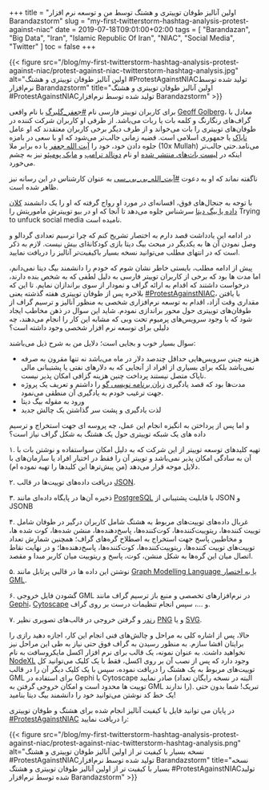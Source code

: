 +++
title = "اولین آنالیز طوفان توییتری و هشتگ توسط من و توسعه نرم افزار Barandazstorm"
slug = "my-first-twitterstorm-hashtag-analysis-protest-against-niac"
date = 2019-07-18T09:01:00+02:00
tags = [ "Barandazan", "Big Data", "Iran", "Islamic Republic Of Iran", "NIAC", "Social Media", "Twitter" ]
toc = false
+++

{{< figure src="/blog/my-first-twitterstorm-hashtag-analysis-protest-against-niac/protest-against-niac-twitterstorm-hashtag-analysis.jpg" alt="اولین آنالیز طوفان توییتری و هشتگ #ProtestAgainstNIACتولید شده توسط نرم‌افزار Barandazstorm" title="اولین آنالیز طوفان توییتری و هشتگ #ProtestAgainstNIACتولید شده توسط نرم‌افزار Barandazstorm" >}}

برای کاربران توییتر فارسی نام [#جعفر_گلبرگ](https://twitter.com/hashtag/%D8%AC%D8%B9%D9%81%D8%B1_%DA%AF%D9%84%D8%A8%D8%B1%DA%AF?src=hash) با نام واقعی [Geoff Golberg](https://twitter.com/geoffgolberg)، معادل با گراف‌های رنگارنگ و کلمه بات یا ربات می‌باشد. از طرفی او کاربران شرکت کننده در طوفان‌های توییتری را بات می‌خواند و از طرف دیگر برخی کاربران معتقدند که او عامل [نایاک](http://localhost:1002/blog/islamic-republic-global-propaganda-campaign-ted-niac/) یا جمهوری اسلامی است. قضیه زمانی جالب‌تر می‌شود که او با سعی در بامزه جلوه دادن خود، خود را [آیت الله جعفر](https://archive.ph/JLWoC) یا ده برابر ملا (10x Mullah) می‌نامد.حتی جالب‌تر اینکه در [لیست بات‌های منتشر شده](https://web.archive.org/web/20190718073719/https:/twitter.com/Maryamshariatm/status/1119249538773127168) او نام [دونالد ترامپ](https://fa.wikipedia.org/wiki/%D8%AF%D9%88%D9%86%D8%A7%D9%84%D8%AF_%D8%AA%D8%B1%D8%A7%D9%85%D9%BE) و [مایک پومپئو](https://fa.wikipedia.org/wiki/%D9%85%D8%A7%DB%8C%DA%A9_%D9%BE%D9%88%D9%85%D9%BE%D8%A6%D9%88) نیز به چشم می‌خورد.

ناگفته نماند که او به دعوت [#آیت_الله_بی_بی_سی](https://twitter.com/hashtag/%D8%A2%DB%8C%D8%AA_%D8%A7%D9%84%D9%84%D9%87_%D8%A8%DB%8C_%D8%A8%DB%8C_%D8%B3%DB%8C?src=hash) به عنوان کارشناس در این رسانه نیز ظاهر شده است.

با توجه به جنجال‌های فوق، افسانه‌ای در مورد او رواج گرفته که او را یک دانشمند [کلان داده یا بیگ دیتا](https://fa.wikipedia.org/wiki/%DA%A9%D9%84%D8%A7%D9%86%E2%80%8C%D8%AF%D8%A7%D8%AF%D9%87) سرشناس جلوه می‌دهد تا آنجا که او در بیو توییترش ماموریتش را Trying to unfuck social media نامیده است.

در ادامه این یادداشت قصد دارم به اختصار تشریح کنم که چرا ترسیم تعدادی گردالو و وصل نمودن آن ها به یکدیگر در مبحث بیگ دیتا بازی کودکانه‌ٔای بیش نیست. لازم به ذکر است که در انتهای مطلب می‌توانید نسخه بسیار باکیفیت‌تر آنالیز را دریافت نمایید.

<!--more-->

پیش از ادامه مطلب، بایستی خاطر نشان شوم که خودم را دانشمند بیگ دیتا نمی‌دانم، اما مدت ها بود که برخی از کاربران توییتر فارسی به دلیل لطفی که به شخص بنده دارند، درخواست داشتند که اقدام به ارائه گراف و نمودار از سوی براندازان نمایم. تا این که بلاخره پس از طوفان توییتری هفته گذشته یعنی [#ProtestAgainstNIAC](https://twitter.com/hashtag/ProtestAgainstNIAC?src=hash)، با یافتن مقداری وقت آزاد، اقدام به توسعه نرم‌افزاری شخصی به منظور آنالیز و ترسیم گراف از طوفان‌های توییتری حول محور براندازی نمودم. شاید این سوال در ذهن مخاطب ایجاد شود که با وجود سرویس‌های پرمیوم تحت وبی که مشابه این کار را انجام می‌دهند، چه دلیلی برای توسعه نرم افزار شخصی وجود داشته است؟

سوال بسیار خوب و بجایی است؛ دلایل من به شرح ذیل می‌باشند:

- هزینه چینن سرویس‌هایی حداقل چندصد دلار در ماه می‌باشد  نه تنها مقرون به صرفه نمی‌باشد بلکه برای بسیاری از افراد از آنجایی که به دلارهای نفتی یا پشتیبانی مالی نایاک متصل نیستند پرداخت چنین هزینه گزافی امکان پذیر نیست.
- مدت‌ها بود که قصد یادگیری [زبان برنامه نویسی گو](https://fa.wikipedia.org/wiki/%DA%AF%D9%88_(%D8%B2%D8%A8%D8%A7%D9%86_%D8%A8%D8%B1%D9%86%D8%A7%D9%85%D9%87%E2%80%8C%D9%86%D9%88%DB%8C%D8%B3%DB%8C)) را داشتم و تعریف یک پروژه جهت ترغیب خودم به یادگیری آن منطقی می‌نمود.
- ورود به مقوله بیگ دیتا
- لذت یادگیری و پشت سر گذاشتن یک چالش جدید

و اما پس از پرداختن به انگیزه انجام این عمل، چه پروسه ای جهت استخراج و ترسیم داده های یک شبکه توییتری حول یک هشتگ به شکل گراف نیاز است؟

۱. تهیه کلیدهای توسعه توییتر از این شرکت که به دلیل امکان سواستفاده و نوشتن بات با آن به سادگی امکان پذیر نمی‌باشد و توییتر آن را فقط در اختیار افراد یا سازمان‌های با دلایل موجه قرار می‌دهد (من پیش‌ترها این کلیدها را تهیه نموده ام).

۲. دریافت داده‌های توییت‌ها در قالب [JSON](https://fa.wikipedia.org/wiki/JSON).

۳. ذخیره آن‌ها در پایگاه داده‌ای مانند [PostgreSQL](https://fa.wikipedia.org/wiki/%D9%BE%D8%B3%D8%AA%DA%AF%D8%B1%D8%B3%E2%80%8C%DA%A9%DB%8C%D9%88%D8%A7%D9%84) با قابلیت پشتیبانی از JSON و JSONB

۴. غربال داده‌های توییت‌های مربوط به هشتگ شامل کاربران درگیر در طوفان شامل توییت کننده‌ها، ریتوییت‌کننده‌ها، کوت‌کننده‌ها، پاسخ‌دهنده‌ها، منشن شده‌ها، کوت شده ها، و مخاطبین پاسخ جهت استخراج به اصطلاح گره‌های گراف؛ همچنین شمارش تعداد توییت‌های توییت کننده‌ها، ریتوییت‌کننده‌ها، کوت‌کننده‌ها، پاسخ‌دهنده‌ها؛ و در نهایت نقاط اتصال میان این گره‌ها به شکل منشن، کوت، پاسخ و ریتوییت میان کاربر مبدا و مقصد.

۵. نوشتن این داده ها در قالبی پرتابل مانند [Graph Modelling Language یا به اختصار GML](https://en.wikipedia.org/wiki/Graph_Modelling_Language).

۶. گشودن فایل خروجی GML در نرم‌افزارهای تخصصی و منبع باز ترسیم گراف مانند [Gephi](https://gephi.org/)، [Cytoscape](https://cytoscape.org/) و ...، سپس انجام تنظیمات درست بر روی گراف.

۷. [رندر](https://fa.wikipedia.org/wiki/%D8%B1%D9%86%D8%AF%D8%B1%DB%8C%D9%86%DA%AF_(%DA%AF%D8%B1%D8%A7%D9%81%DB%8C%DA%A9_%D8%B1%D8%A7%DB%8C%D8%A7%D9%86%D9%87%E2%80%8C%D8%A7%DB%8C)) و گرفتن خروجی در قالب‌های تصویری نظیر [PNG](https://fa.wikipedia.org/wiki/%DA%AF%D8%B1%D8%A7%D9%81%DB%8C%DA%A9_%D9%82%D8%A7%D8%A8%D9%84_%D8%AD%D9%85%D9%84_%D8%AF%D8%B1_%D8%B4%D8%A8%DA%A9%D9%87%E2%80%8C%D9%87%D8%A7) و یا [SVG](https://fa.wikipedia.org/wiki/%D9%86%DA%AF%D8%A7%D8%B1%D9%87%E2%80%8C%D8%B3%D8%A7%D8%B2%DB%8C_%D8%A8%D8%B1%D8%AF%D8%A7%D8%B1%DB%8C_%D9%85%D9%82%DB%8C%D8%A7%D8%B3%E2%80%8C%D9%BE%D8%B0%DB%8C%D8%B1).

حالا، پس از اشاره کلی به مراحل و چالش‌های فنی انجام این کار، اجازه دهید رازی را برایتان افشا سازم. به منظور رسیدن به گراف فوق حتی نیاز به طی این مراحل نیز نخواهید داشت. به عنوان نمونه، یک قالب برای نرم افزار اکسل مایکروسافت به نام [NodeXL](https://www.smrfoundation.org/nodexl/) وجود دارد که پس از نصب آن بر روی اکسل، فقط با یک کلیک می‌توانید کل توییت‌های مربوط به یک هشتگ را دریافت نموده، سپس با یک کلیک دیگر آن را در قالب GML برای استفاده در Gephi یا Cytoscape صادر نمایید (البته در نسخه رایگان تعداد توییت ها محدود است و امکان خروجی گرفتن به GML را ندارند). تبریک! شما بدون حتی یک خط کد نوشتن می‌توانید خود را دانشمند بیگ دیتا بنامید!

در پایان می توانید فایل با کیفیت آنالیز انجام شده برای هشتگ و طوفان توییتری [#ProtestAgainstNIAC](https://twitter.com/hashtag/ProtestAgainstNIAC?src=hash) را دریافت نمایید:

{{< figure src="/blog/my-first-twitterstorm-hashtag-analysis-protest-against-niac/protest-against-niac-twitterstorm-hashtag-analysis.png" alt="نسخه بسیار با کیفیت تر از اولین آنالیز طوفان توییتری و هشتگ #ProtestAgainstNIACتولید شده توسط نرم‌افزار Barandazstorm" title="نسخه بسیار با کیفیت تر از اولین آنالیز طوفان توییتری و هشتگ #ProtestAgainstNIACتولید شده توسط نرم‌افزار Barandazstorm" >}}
